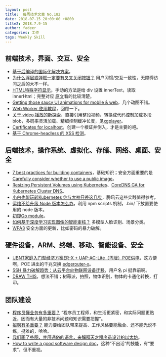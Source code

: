 ```yaml
---
layout: post
title:  每周技术文章 No.182
date: 2018-07-15 20:00:00 +0800
title2: 2018.7.9-15
author: fadeer
categories: 工作
tags: Weekly Skill
---
```


前端技术，界面、交互、安全
----
* [基于后编译的国际化解决方案](https://juejin.im/post/5b47148c518825196b01ca3a)。
* [为什么浮层或弹框一定要有叉叉关闭按钮？](https://www.zhangxinxu.com/wordpress/2018/07/why-dialog-panel-need-close-button/) 用户习惯/交互一致性，无障碍访问之后的大不一样。
* [HTML特殊字符显示](http://www.css88.com/archives/9368)，手动的方法是给 div 设置 innerText，读取 innerHtml；完整对应 [原文](https://www.toptal.com/designers/htmlarrows/)看的比较清楚。
* [Getting those saucy UI animations for mobile & web](https://uxdesign.cc/getting-those-saucy-ui-animations-for-mobile-web-40ceff492e60)，几个动图不错。
* [Web Worker 使用教程](http://www.ruanyifeng.com/blog/2018/07/web-worker.html)，回顾一下。
* [关于 video 播放的新探索](https://segmentfault.com/a/1190000015611832)，直接引用整段视频，转换成代码控制加载多段 blob，多码率灵活加载、精细控制缓冲长度，见[xgplayer](https://github.com/bytedance/xgplayer)。
* [Certificates for localhost](https://letsencrypt.org/docs/certificates-for-localhost/)，创建一个根证并倒入，才是主要的吧。
* [基于 Chrome-headless 的 XSS 检测](https://paper.seebug.org/641/)。

后端技术，操作系统、虚拟化、存储、网络、桌面、安全
----
* [7 best practices for building containers](https://cloudplatform.googleblog.com/2018/07/7-best-practices-for-building-containers.html)，基础知识；安全方面重要的是 [Carefully consider whether to use a public image](https://cloud.google.com/solutions/best-practices-for-building-containers#carefully_consider_whether_to_use_a_public_image)。
* [Resizing Persistent Volumes using Kubernetes](https://kubernetes.io/blog/2018/07/12/resizing-persistent-volumes-using-kubernetes/)、[CoreDNS GA for Kubernetes Cluster DNS](https://kubernetes.io/blog/2018/07/10/coredns-ga-for-kubernetes-cluster-dns/)。
* [小白也能玩转Kubernetes 你与大神只差这几步](http://www.infoq.com/cn/articles/get-along-well-with-kubernetes)，腾讯云这些实践值得参考。
* [运维不给升级 Node 版本怎么办](https://yuque.com/egg/nodejs/node-multi-versioning)，利用 npm scripts 机制，.bin/ 下放置要使用的 node 版本。
* [初窥Go module](https://tonybai.com/2018/07/15/hello-go-module/)。
* [如何基于深度学习实现图像的智能审核？](https://tech.meituan.com/deep_learning_image_recognition.html) 多模型人脸识别、场景分类。
* [WPA3](https://www.schneier.com/blog/archives/2018/07/wpa3.html) 安全方面的更新，比如密码的暴力破解。

硬件设备，ARM、终端、移动、智能设备、安全
----
* [UBNT家庭入门型经济方案ER-X + UAP-AC-Lite（丐版）POE供电](https://post.smzdm.com/p/730251/)，这方便啊，POE 进出的千兆交换 [edgerouter-x](https://www.ubnt.com/edgemax/edgerouter-x/)。
* [SSH 暴力破解趋势：从云平台向物联网设备迁移](https://paper.seebug.org/643/)，用户名 pi 挺靠前啊。
* [DRAW THIS](http://danmacnish.com/2018/07/01/draw-this/)，想法不错；树莓派，拍照，物体识别，物体的卡通化转换，打印。

团队建设
----
<!--preview-end-->
* [程序员懂业务有多重要？](http://www.raychase.net/4866) “程序员工程师，和生活更紧密，和实际问题更贴近，因而有大量的非技术问题和知识需要把握”。
* [招聘有多重要？](http://www.raychase.net/4868) 能力要给团队带来提高、工作风格要能融合、还不能光说不练，挺难的，哈哈。
* [我们画了些图，并用通俗的语言，来解释天才程序员设计的以太坊](http://www.infoq.com/cn/articles/how-does-ethereum-work-anyway)。
* [How to write a good software design doc](https://medium.freecodecamp.org/how-to-write-a-good-software-design-document-66fcf019569c)，这种“不出活”的技能，有“要求”，但不重视。




